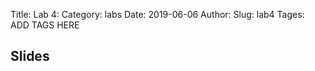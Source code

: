 Title: Lab 4:
Category: labs
Date: 2019-06-06
Author: 
Slug: lab4
Tages: ADD TAGS HERE


## Slides
<!-- - [PDF | Lecture 1: Description]({attach}presentation/Lecture1_Data.pdf) -->